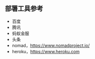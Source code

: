 ## 部署工具参考
* 百度
* 腾讯
* 蚂蚁金服
* 头条
* nomad，https://www.nomadproject.io/
* heroku，https://www.heroku.com

